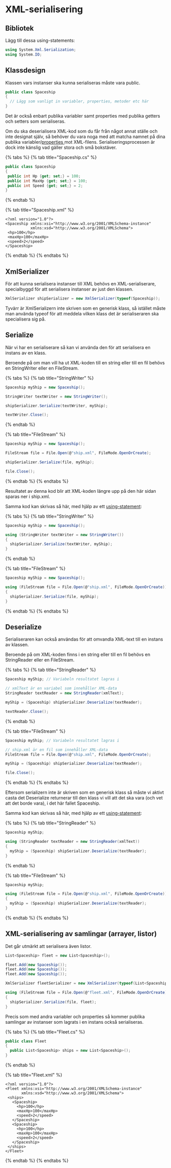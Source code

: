 # XML-serialisering

## Bibliotek

Lägg till dessa using-statements:

```csharp
using System.Xml.Serialization;
using System.IO;
```

## Klassdesign

Klassen vars instanser ska kunna serialiseras måste vara public.

```csharp
public class Spaceship
{
  // Lägg som vanligt in variabler, properties, metoder etc här
}
```

Det är också enbart publika variabler samt properties med publika getters och setters som serialiseras.

Om du ska deserialisera XML-kod som du får från något annat ställe och inte designat själv, så behöver du vara noga med att matcha namnet på dina publika variabler/[properties ](../../klasser-och-objektorientering/inkapsling-och-properties.md#properties)mot XML-filens. Serialiseringsprocessen är dock inte känslig vad gäller stora och små bokstäver.

{% tabs %}
{% tab title="Spaceship.cs" %}
```csharp
public class Spaceship
{
 public int Hp {get; set;} = 100;
 public int MaxHp {get; set;} = 100;
 public int Speed {get; set;} = 2;
}
```
{% endtab %}

{% tab title="Spaceship.xml" %}
```markup
<?xml version="1.0"?>
<Spaceship xmlns:xsi="http://www.w3.org/2001/XMLSchema-instance" 
           xmlns:xsd="http://www.w3.org/2001/XMLSchema">
 <hp>100</hp>
 <maxHp>100</maxHp>
 <speed>2</speed>
</Spaceship>
```
{% endtab %}
{% endtabs %}

## XmlSerializer

För att kunna serialisera instanser till XML behövs en XML-serialiserare, specialbyggd för att serialisera instanser av just den klassen.

```csharp
XmlSerializer shipSerializer = new XmlSerializer(typeof(Spaceship));
```

Tyvärr är XmlSerializern inte skriven som en generisk klass, så istället måste man använda typeof för att meddela vilken klass det är serialiseraren ska specialisera sig på.

## Serialize

När vi har en serialiserare så kan vi använda den för att serialisera en instans av en klass.

Beroende på om man vill ha ut XML-koden till en string eller till en fil behövs en StringWriter eller en FileStream.

{% tabs %}
{% tab title="StringWriter" %}
```csharp
Spaceship myShip = new Spaceship();

StringWriter textWriter = new StringWriter();

shipSerializer.Serialize(textWriter, myShip);

textWriter.Close();
```
{% endtab %}

{% tab title="FileStream" %}
```csharp
Spaceship myShip = new Spaceship();

FileStream file = File.Open(@"ship.xml", FileMode.OpenOrCreate);

shipSerializer.Serialize(file, myShip);

file.Close();
```
{% endtab %}
{% endtabs %}

Resultatet av denna kod blir att XML-koden längre upp på den här sidan sparas ner i ship.xml.

Samma kod kan skrivas så här, med hjälp av ett [using-statement](../open-close-using.md#using):

{% tabs %}
{% tab title="StringWriter" %}
```csharp
Spaceship myShip = new Spaceship();

using (StringWriter textWriter = new StringWriter())
{
  shipSerializer.Serialize(textWriter, myShip);
}
```
{% endtab %}

{% tab title="FileStream" %}
```csharp
Spaceship myShip = new Spaceship();

using (FileStream file = File.Open(@"ship.xml", FileMode.OpenOrCreate))
{
  shipSerializer.Serialize(file, myShip);
}
```
{% endtab %}
{% endtabs %}

## Deserialize

Serialiseraren kan också användas för att omvandla XML-text till en instans av klassen.

Beroende på om XML-koden finns i en string eller till en fil behövs en StringReader eller en FileStream.

{% tabs %}
{% tab title="StringReader" %}
```csharp
Spaceship myShip; // Variabeln resultatet lagras i

// xmlText är en variabel som innehåller XML-data
StringReader textReader = new StringReader(xmlText);

myShip = (Spaceship) shipSerializer.Deserialize(textReader);

textReader.Close();
```
{% endtab %}

{% tab title="FileStream" %}
```csharp
Spaceship myShip; // Variabeln resultatet lagras i

// ship.xml är en fil som innehåller XML-data
FileStream file = File.Open(@"ship.xml", FileMode.OpenOrCreate);

myShip = (Spaceship) shipSerializer.Deserialize(textReader);

file.Close();
```
{% endtab %}
{% endtabs %}

Eftersom serializern inte är skriven som en generisk klass så måste vi aktivt casta det Deserialize returnerar till den klass vi vill att det ska vara (och vet att det borde vara), i det här fallet Spaceship.

Samma kod kan skrivas så här, med hjälp av ett [using-statement](../open-close-using.md#using):

{% tabs %}
{% tab title="StringReader" %}
```csharp
Spaceship myShip;

using (StringReader textReader = new StringReader(xmlText))
{
  myShip = (Spaceship) shipSerializer.Deserialize(textReader);
}
```
{% endtab %}

{% tab title="FileStream" %}
```csharp
Spaceship myShip;

using (FileStream file = File.Open(@"ship.xml", FileMode.OpenOrCreate))
{
  myShip = (Spaceship) shipSerializer.Deserialize(textReader);
}
```
{% endtab %}
{% endtabs %}

## XML-serialisering av samlingar (arrayer, listor)

Det går utmärkt att serialisera även listor.

```csharp
List<Spaceship> fleet = new List<Spaceship>();

fleet.Add(new Spaceship());
fleet.Add(new Spaceship());
fleet.Add(new Spaceship());

XmlSerializer fleetSerializer = new XmlSerializer(typeof(List<Spaceship>));

using (FileStream file = File.Open(@"fleet.xml", FileMode.OpenOrCreate))
{
  shipSerializer.Serialize(file, fleet);
}
```

Precis som med andra variabler och properties så kommer publika samlingar av instanser som lagrats i en instans också serialiseras.

{% tabs %}
{% tab title="Fleet.cs" %}
```csharp
public class Fleet
{
  public List<Spaceship> ships = new List<Spaceship>();
}
```
{% endtab %}

{% tab title="Fleet.xml" %}
```markup
<?xml version="1.0"?>
<Fleet xmlns:xsi="http://www.w3.org/2001/XMLSchema-instance"
       xmlns:xsd="http://www.w3.org/2001/XMLSchema">
 <ships>
   <Spaceship>
     <hp>100</hp>
     <maxHp>100</maxHp>
     <speed>2</speed>
   </Spaceship>
   <Spaceship>
     <hp>100</hp>
     <maxHp>100</maxHp>
     <speed>2</speed>
   </Spaceship>
 </ships>
</Fleet>
```
{% endtab %}
{% endtabs %}

